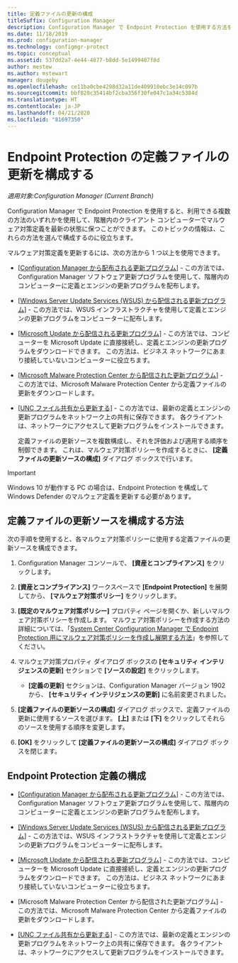 ```yaml
---
title: 定義ファイルの更新の構成
titleSuffix: Configuration Manager
description: Configuration Manager で Endpoint Protection を使用する方法を選択および構成し、クライアント コンピューター上でマルウェア対策の定義を最新の状態に保つ方法について説明します。
ms.date: 11/18/2019
ms.prod: configuration-manager
ms.technology: configmgr-protect
ms.topic: conceptual
ms.assetid: 537dd2a7-4e44-4877-b8dd-5e1499407f8d
author: mestew
ms.author: mstewart
manager: dougeby
ms.openlocfilehash: ce11ba0cbe4298d32a11de409910ebc3e14c097b
ms.sourcegitcommit: bbf820c35414bf2cba356f30fe047c1a34c5384d
ms.translationtype: HT
ms.contentlocale: ja-JP
ms.lasthandoff: 04/21/2020
ms.locfileid: "81697350"
---
```

# <a name="configure-definition-updates-for-endpoint-protection"></a>Endpoint Protection の定義ファイルの更新を構成する  

*適用対象:Configuration Manager (Current Branch)*

 Configuration Manager で Endpoint Protection を使用すると、利用できる複数の方法のいずれかを使用して、階層内のクライアント コンピューターでマルウェア対策定義を最新の状態に保つことができます。 このトピックの情報は、これらの方法を選んで構成するのに役立ちます。

 マルウェア対策定義を更新するには、次の方法から 1 つ以上を使用できます。

- [[Configuration Manager から配布される更新プログラム]](endpoint-definitions-configmgr.md) - この方法では、Configuration Manager ソフトウェア更新プログラムを使用して、階層内のコンピューターに定義とエンジンの更新プログラムを配布します。

- [[Windows Server Update Services (WSUS) から配信される更新プログラム]](endpoint-definitions-wsus.md) - この方法では、WSUS インフラストラクチャを使用して定義とエンジンの更新プログラムをコンピューターに配布します。

- [[Microsoft Update から配信される更新プログラム]](endpoint-definitions-microsoft-updates.md) - この方法では、コンピューターを Microsoft Update に直接接続し、定義とエンジンの更新プログラムをダウンロードできます。 この方法は、ビジネス ネットワークにあまり接続していないコンピューターに役立ちます。

- [[Microsoft Malware Protection Center から配信された更新プログラム]](endpoint-definitions-protection-center.md) - この方法では、Microsoft Malware Protection Center から定義ファイルの更新をダウンロードします。

- [[UNC ファイル共有から更新する]](endpoint-definitions-network.md) - この方法では、最新の定義とエンジンの更新プログラムをネットワーク上の共有に保存できます。 各クライアントは、ネットワークにアクセスして更新プログラムをインストールできます。

  定義ファイルの更新ソースを複数構成し、それを評価および適用する順序を制御できます。 これは、マルウェア対策ポリシーを作成するときに、 **[定義ファイルの更新ソースの構成]** ダイアログ ボックスで行います。

> [!IMPORTANT]
>  Windows 10 が動作する PC の場合は、Endpoint Protection を構成して Windows Defender のマルウェア定義を更新する必要があります。

## <a name="how-to-configure-definition-update-sources"></a>定義ファイルの更新ソースを構成する方法
 次の手順を使用すると、各マルウェア対策ポリシーに使用する定義ファイルの更新ソースを構成できます。

1.  Configuration Manager コンソールで、 **[資産とコンプライアンス]** をクリックします。

2.  **[資産とコンプライアンス]** ワークスペースで **[Endpoint Protection]** を展開してから、 **[マルウェア対策ポリシー]** をクリックします。

3.  **[既定のマルウェア対策ポリシー]** プロパティ ページを開くか、新しいマルウェア対策ポリシーを作成します。 マルウェア対策ポリシーを作成する方法の詳細については、「[System Center Configuration Manager で Endpoint Protection 用にマルウェア対策ポリシーを作成し展開する方法](endpoint-antimalware-policies.md)」を参照してください。

4.  マルウェア対策プロパティ ダイアログ ボックスの **[セキュリティ インテリジェンスの更新]** セクションで **[ソースの設定]** をクリックします。
    - **[定義の更新]** セクションは、Configuration Manager バージョン 1902 から、 **[セキュリティ インテリジェンスの更新]** に名前変更されました。

5.  **[定義ファイルの更新ソースの構成]** ダイアログ ボックスで、定義ファイルの更新に使用するソースを選びます。 **[上]** または **[下]** をクリックしてそれらのソースを使用する順序を変更します。

6.  **[OK]** をクリックして **[定義ファイルの更新ソースの構成]** ダイアログ ボックスを閉じます。

## <a name="configure-endpoint-protection-definitions"></a>Endpoint Protection 定義の構成

-   [[Configuration Manager から配布される更新プログラム]](endpoint-definitions-configmgr.md) - この方法では、Configuration Manager ソフトウェア更新プログラムを使用して、階層内のコンピューターに定義とエンジンの更新プログラムを配布します。

-   [[Windows Server Update Services (WSUS) から配信される更新プログラム]](endpoint-definitions-wsus.md) - この方法では、WSUS インフラストラクチャを使用して定義とエンジンの更新プログラムをコンピューターに配布します。

-   [[Microsoft Update から配信される更新プログラム]](endpoint-definitions-microsoft-updates.md) - この方法では、コンピューターを Microsoft Update に直接接続し、定義とエンジンの更新プログラムをダウンロードできます。 この方法は、ビジネス ネットワークにあまり接続していないコンピューターに役立ちます。

-   [Microsoft Malware Protection Center から配信された更新プログラム] - この方法では、Microsoft Malware Protection Center から定義ファイルの更新をダウンロードします。

-   [[UNC ファイル共有から更新する]](endpoint-definitions-network.md) - この方法では、最新の定義とエンジンの更新プログラムをネットワーク上の共有に保存できます。 各クライアントは、ネットワークにアクセスして更新プログラムをインストールできます。
